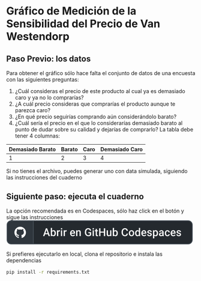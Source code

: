 # Gráfico de Medición de la Sensibilidad del Precio de Van Westendorp
## Paso Previo: los datos
Para obtener el gráfico sólo hace falta el conjunto de datos de una encuesta con las siguientes preguntas:
1. ¿Cuál consideras el precio de este producto al cual ya es demasiado caro y ya no lo comprarías?
2. ¿A cuál precio consideras que comprarías el producto aunque te parezca caro?
3. ¿En qué precio seguirías comprando aún considerándolo barato?
4. ¿Cuál sería el precio en el que lo considerarías demasiado barato al punto de dudar sobre su calidad y dejarías de comprarlo?
La tabla debe tener 4 columnas:

| Demasiado Barato | Barato | Caro | Demasiado Caro |
| ---------------- | ------ | ---- | -------------- |
|        1         |    2   |  3   |          4     |

Si no tienes el archivo, puedes generar uno con data simulada, siguiendo las instrucciones del cuaderno
## Siguiente paso: ejecuta el cuaderno
La opción recomendada es en Codespaces, sólo haz click en el botón y sigue las instrucciones
[![Abrir en Codespaces](badge_es.svg)](https://codespaces.new?repo=SprintWithCarlos/data_science)

Si prefieres ejecutarlo en local, clona el repositorio e instala las dependencias
```bash
pip install -r requirements.txt
```


